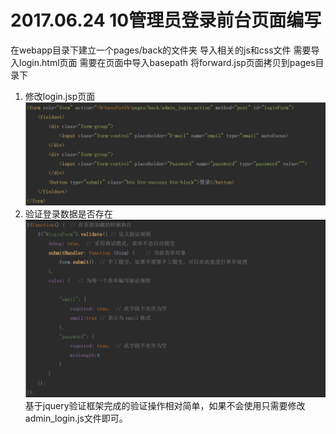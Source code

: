 # 2017.06.24 10管理员登录前台页面编写
在webapp目录下建立一个pages/back的文件夹
导入相关的js和css文件
需要导入login.html页面
需要在页面中导入basepath
将forward.jsp页面拷贝到pages目录下

1. 修改login.jsp页面  
	![](../images/28.jpg)  
1. 验证登录数据是否存在
	![](../images/29.jpg)  
	基于jquery验证框架完成的验证操作相对简单，如果不会使用只需要修改admin_login.js文件即可。  